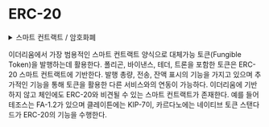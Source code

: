 # ERC-20

<details>

<summary>스마트 컨트랙트 / 암호화폐</summary>



</details>

이더리움에서 가장 범용적인 스마트 컨트랙트 양식으로 대체가능 토큰(Fungible Token)을 발행하는데 활용한다. 폴리곤, 바이낸스, 테더, 트론을 포함한 토큰은 ERC-20 스마트 컨트랙트에 기반한다. 발행 총량, 전송, 잔액 표시의 기능을 가지고 있으며 추가적인 기능을 통해 토큰을 활용한 다른 서비스와의 연동이 가능하다. 이더리움에 기반하지 않고 체인에도 ERC-20와 비견될 수 있는 스마트 컨트랙트가 존재한다. 예를 들어 테조스는 FA-1.2가 있으며 클레이튼에는 KIP-7이, 카르다노에는 네이티브 토큰 스탠다드가 ERC-20의 기능을 수행한다.
